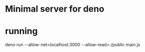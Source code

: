 # Minimal server for deno

# running
deno run --allow-net=localhost:3000 --allow-read=./public main.js